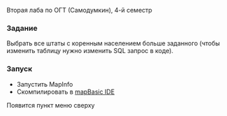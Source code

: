 Вторая лаба по ОГТ (Самодумкин), 4-й семестр

### Задание
Выбрать все штаты с коренным населением больше заданного (чтобы изменить таблицу нужно изменить SQL запрос в коде).

### Запуск

- Запустить MapInfo
- Скомпилировать в [mapBasic IDE](https://mustafaozcetin.wordpress.com/mapbasic/mapbasicide-en/)

Появится пункт меню сверху
